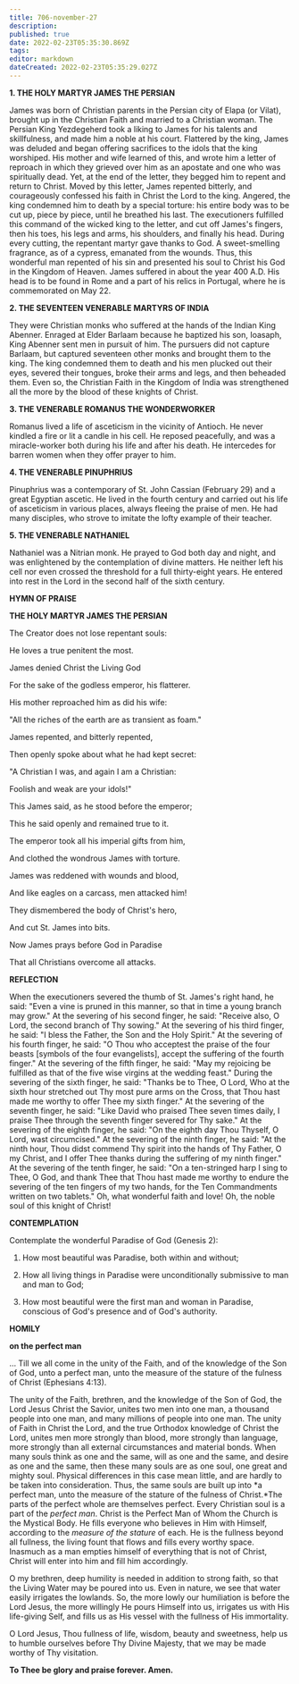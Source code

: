 ```yaml
---
title: 706-november-27
description: 
published: true
date: 2022-02-23T05:35:30.869Z
tags: 
editor: markdown
dateCreated: 2022-02-23T05:35:29.027Z
---
```



**1. THE HOLY MARTYR JAMES THE PERSIAN**

James was born of Christian parents in the Persian city of Elapa (or Vilat), brought up in the Christian Faith and married to a Christian woman. The Persian King Yezdegeherd took a liking to James for his talents and skillfulness, and made him a noble at his court. Flattered by the king, James was deluded and began offering sacrifices to the idols that the king worshiped. His mother and wife learned of this, and wrote him a letter of reproach in which they grieved over him as an apostate and one who was spiritually dead. Yet, at the end of the letter, they begged him to repent and return to Christ. Moved by this letter, James repented bitterly, and courageously confessed his faith in Christ the Lord to the king. Angered, the king condemned him to death by a special torture: his entire body was to be cut up, piece by piece, until he breathed his last. The executioners fulfilled this command of the wicked king to the letter, and cut off James's fingers, then his toes, his legs and arms, his shoulders, and finally his head. During every cutting, the repentant martyr gave thanks to God. A sweet-smelling fragrance, as of a cypress, emanated from the wounds. Thus, this wonderful man repented of his sin and presented his soul to Christ his God in the Kingdom of Heaven. James suffered in about the year 400 A.D. His head is to be found in Rome and a part of his relics in Portugal, where he is commemorated on May 22.

**2. THE SEVENTEEN VENERABLE MARTYRS OF INDIA**

They were Christian monks who suffered at the hands of the Indian King Abenner. Enraged at Elder Barlaam because he baptized his son, Ioasaph, King Abenner sent men in pursuit of him. The pursuers did not capture Barlaam, but captured seventeen other monks and brought them to the king. The king condemned them to death and his men plucked out their eyes, severed their tongues, broke their arms and legs, and then beheaded them. Even so, the Christian Faith in the Kingdom of India was strengthened all the more by the blood of these knights of Christ.

**3. THE VENERABLE ROMANUS THE WONDERWORKER**

Romanus lived a life of asceticism in the vicinity of Antioch. He never kindled a fire or lit a candle in his cell. He reposed peacefully, and was a miracle-worker both during his life and after his death. He intercedes for barren women when they offer prayer to him.

**4. THE VENERABLE PINUPHRIUS**

Pinuphrius was a contemporary of St. John Cassian (February 29) and a great Egyptian ascetic. He lived in the fourth century and carried out his life of asceticism in various places, always fleeing the praise of men. He had many disciples, who strove to imitate the lofty example of their teacher.

**5. THE VENERABLE NATHANIEL**

Nathaniel was a Nitrian monk. He prayed to God both day and night, and was enlightened by the contemplation of divine matters. He neither left his cell nor even crossed the threshold for a full thirty-eight years. He entered into rest in the Lord in the second half of the sixth century.



**HYMN OF PRAISE**

**THE HOLY MARTYR JAMES THE PERSIAN**

The Creator does not lose repentant souls:

He loves a true penitent the most.

James denied Christ the Living God

For the sake of the godless emperor, his flatterer.

His mother reproached him as did his wife:

"All the riches of the earth are as transient as foam."

James repented, and bitterly repented,

Then openly spoke about what he had kept secret:

"A Christian I was, and again I am a Christian:

Foolish and weak are your idols!"

This James said, as he stood before the emperor;

This he said openly and remained true to it.

The emperor took all his imperial gifts from him,

And clothed the wondrous James with torture.

James was reddened with wounds and blood,

And like eagles on a carcass, men attacked him!

They dismembered the body of Christ's hero, 

And cut St. James into bits.

Now James prays before God in Paradise

That all Christians overcome all attacks.


**REFLECTION**

When the executioners severed the thumb of St. James's right hand, he said: "Even a vine is pruned in this manner, so that in time a young branch may grow." At the severing of his second finger, he said: "Receive also, O Lord, the second branch of Thy sowing." At the severing of his third finger, he said: "I bless the Father, the Son and the Holy Spirit." At the severing of his fourth finger, he said: "O Thou who acceptest the praise of the four beasts [symbols of the four evangelists], accept the suffering of the fourth finger." At the severing of the fifth finger, he said: "May my rejoicing be fulfilled as that of the five wise virgins at the wedding feast." During the severing of the sixth finger, he said: "Thanks be to Thee, O Lord, Who at the sixth hour stretched out Thy most pure arms on the Cross, that Thou hast made me worthy to offer Thee my sixth finger." At the severing of the seventh finger, he said: "Like David who praised Thee seven times daily, I praise Thee through the seventh finger severed for Thy sake." At the severing of the eighth finger, he said: "On the eighth day Thou Thyself, O Lord, wast circumcised." At the severing of the ninth finger, he said: "At the ninth hour, Thou didst commend Thy spirit into the hands of Thy Father, O my Christ, and I offer Thee thanks during the suffering of my ninth finger." At the severing of the tenth finger, he said: "On a ten-stringed harp I sing to Thee, O God, and thank Thee that Thou hast made me worthy to endure the severing of the ten fingers of my two hands, for the Ten Commandments written on two tablets." Oh, what wonderful faith and love! Oh, the noble soul of this knight of Christ!



**CONTEMPLATION**

Contemplate the wonderful Paradise of God (Genesis 2):

1.  How most beautiful was Paradise, both within and without;

1.  How all living things in Paradise were unconditionally submissive to man and man to God;

1.  How most beautiful were the first man and woman in Paradise, conscious of God's presence and of God's authority.



**HOMILY**

**on the perfect man**

… Till we all come in the unity of the Faith, and of the knowledge of the Son of God, unto a perfect man, unto the measure of the stature of the fulness of Christ (Ephesians 4:13).

The unity of the Faith, brethren, and the knowledge of the Son of God, the Lord Jesus Christ the Savior, unites two men into one man, a thousand people into one man, and many millions of people into one man. The unity of Faith in Christ the Lord, and the true Orthodox knowledge of Christ the Lord, unites men more strongly than blood, more strongly than language, more strongly than all external circumstances and material bonds. When many souls think as one and the same, will as one and the same, and desire as one and the same, then these many souls are as one soul, one great and mighty soul. Physical differences in this case mean little, and are hardly to be taken into consideration. Thus, the same souls are built up into *a perfect man, unto the measure of the stature of the fulness of Christ.*The parts of the perfect whole are themselves perfect. Every Christian soul is a part of the *perfect man*. Christ is the Perfect Man of Whom the Church is the Mystical Body. He fills everyone who believes in Him with Himself, according to the *measure of the stature* of each. He is the fullness beyond all fullness, the living fount that flows and fills every worthy space. Inasmuch as a man empties himself of everything that is not of Christ, Christ will enter into him and fill him accordingly.

O my brethren, deep humility is needed in addition to strong faith, so that the Living Water may be poured into us. Even in nature, we see that water easily irrigates the lowlands. So, the more lowly our humiliation is before the Lord Jesus, the more willingly He pours Himself into us, irrigates us with His life-giving Self, and fills us as His vessel with the fullness of His immortality.

O Lord Jesus, Thou fullness of life, wisdom, beauty and sweetness, help us to humble ourselves before Thy Divine Majesty, that we may be made worthy of Thy visitation.

**To Thee be glory and praise forever. Amen.**
